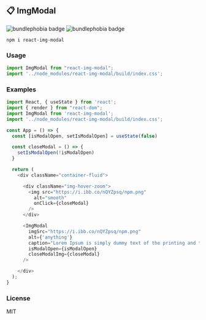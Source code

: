 ## 📋 ImgModal 

![bundlephobia badge](https://badgen.net/bundlephobia/min/react-img-modal) ![bundlephobia badge](https://badgen.net/bundlephobia/minzip/react-img-modal)

```
npm i react-img-modal
```

### Usage
```js
import ImgModal from "react-img-modal";
import '../node_modules/react-img-modal/build/index.css';
```

### Examples
```js
import React, { useState } from 'react';
import { render } from "react-dom";
import ImgModal from 'react-img-modal';
import '../node_modules/react-img-modal/build/index.css';

const App = () => {
  const [isModalOpen, setIsModalOpen] = useState(false)

  const closeModal = () => {
    setIsModalOpen(!isModalOpen)
  }

  return (
    <div className="container-fluid">

      <div className="img-hover-zoom">
        <img src="https://i.ibb.co/nQYZpsq/npm.png"
          alt="smooth"
          onClick={closeModal}
        />
      </div>

      <ImgModal
        imgSrc="https://i.ibb.co/nQYZpsq/npm.png"
        alt={'anything'}
        caption="Lorem Ipsum is simply dummy text of the printing and typesetting industry."
        isModalOpen={isModalOpen}
        closeModalImg={closeModal}        
      />

    </div>
  );
}
```

### License
MIT